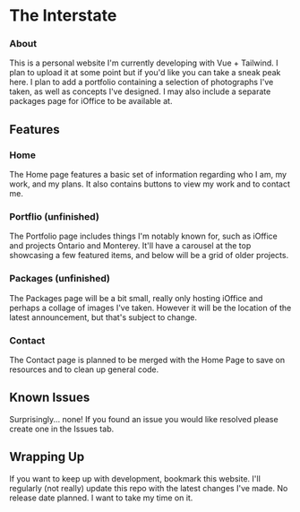 # The Interstate

### About
This is a personal website I'm currently developing with Vue + Tailwind. I plan to upload it at some point but if you'd like you can take a sneak peak here. I plan to add a portfolio containing a selection of photographs I've taken, as well as concepts I've designed. I may also include a separate packages page for iOffice to be available at.

## Features
### Home
The Home page features a basic set of information regarding who I am, my work, and my plans. It also contains buttons to view my work and to contact me.

### Portflio (unfinished)
The Portfolio page includes things I'm notably known for, such as iOffice and projects Ontario and Monterey. It'll have a carousel at the top showcasing a few featured items, and below will be a grid of older projects.

### Packages (unfinished)
The Packages page will be a bit small, really only hosting iOffice and perhaps a collage of images I've taken. However it will be the location of the latest announcement, but that's subject to change.

### Contact
The Contact page is planned to be merged with the Home Page to save on resources and to clean up general code.

## Known Issues
Surprisingly... none! If you found an issue you would like resolved please create one in the Issues tab.

## Wrapping Up
If you want to keep up with development, bookmark this website. I'll regularly (not really) update this repo with the latest changes I've made. No release date planned. I want to take my time on it.